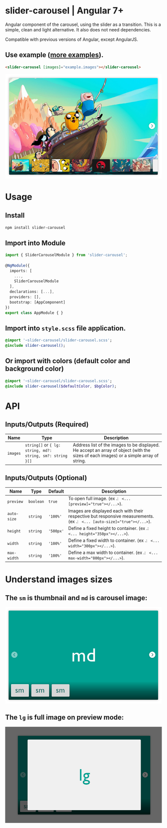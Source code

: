 # slider-carousel | Angular 7+

Angular component of the carousel, using the slider as a transition.
This is a simple, clean and light alternative. It also does not need dependencies.

Compatible with previous versions of Angular, except AngularJS.

## Use example ([more examples](https://ericferreira1992.github.io/slider-carousel/)).

```html
<slider-carousel [images]="example.images"></slider-carousel>
```
![](example.jpg)

# Usage

## Install
`npm install slider-carousel`

## Import into Module
```typescript
import { SliderCarouselModule } from 'slider-carousel';

@NgModule({
  imports: [
    ...,
    SliderCarouselModule
  ],
  declarations: [...],
  providers: [],
  bootstrap: [AppComponent]
})
export class AppModule { }
```

## Import into `style.scss` file application.
```sass
@import '~slider-carousel/slider-carousel.scss';
@include slider-carousel();
```
## Or import with colors (default color and background color)
```sass
@import '~slider-carousel/slider-carousel.scss';
@include slider-carousel($defaultColor, $bgColor);
```

# API

## Inputs/Outputs (Required)
Name		                | Type                										| Description
----                    	| ----                										| ----
`images`		            | `string[]` or `{ lg: string, md?: string, sm?: string }[]`	| Address list of the images to be displayed. He accept an array of object (with the sizes of each images) or a simple array of string.

## Inputs/Outputs (Optional)
Name		        		| Type      	| Default		| Description
----            			| ----      	| ----			| ----
`preview`   				| `boolean`  	| `true`		| To open full image. (ex .: ``` <... [preview]="true"></...>```).
`auto-size`  				| `string`		| `'100%'`		| Images are displayed each with their respective but responsive measurements. (ex .: ``` <... [auto-size]="true"></...>```).
`height`     				| `string`		| `'500px'`  	| Define a fixed height to container. (ex .: ``` <... height="350px"></...>```).
`width`        				| `string`		| `'100%'`		| Define a fixed width to container. (ex .: ``` <... width="300px"></...>```).
`max-width`  				| `string`		| `'100%'`		| Define a max width to container. (ex .: ``` <... max-width="800px"></...>```).

# Understand images sizes

## The `sm` is thumbnail and `md` is carousel image:
![](images_sm_md_apply.jpg)

## The `lg` is full image on preview mode:
![](images_lg_apply.jpg)


